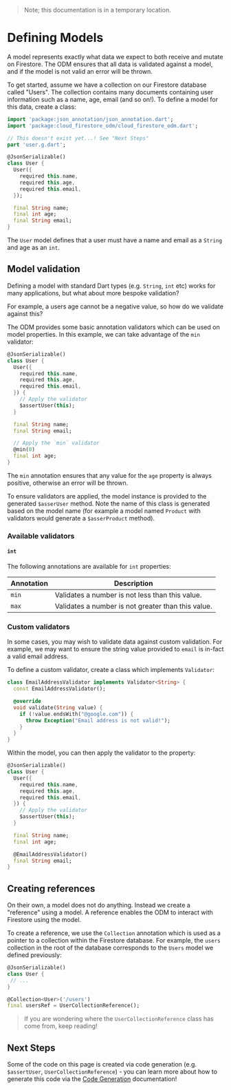> Note; this documentation is in a temporary location.

# Defining Models

A model represents exactly what data we expect to both receive and mutate on Firestore. The ODM
ensures that all data is validated against a model, and if the model is not valid an error will be
thrown.

To get started, assume we have a collection on our Firestore database called "Users". The collection
contains many documents containing user information such as a name, age, email (and so on!). To
define a model for this data, create a class:

```dart
import 'package:json_annotation/json_annotation.dart';
import 'package:cloud_firestore_odm/cloud_firestore_odm.dart';

// This doesn't exist yet...! See "Next Steps"
part 'user.g.dart';

@JsonSerializable()
class User {
  User({
    required this.name,
    required this.age,
    required this.email,
  });

  final String name;
  final int age;
  final String email;
}
```

The `User` model defines that a user must have a name and email as a `String` and age as an `int`.

## Model validation

Defining a model with standard Dart types (e.g. `String`, `int` etc) works for many applications,
but what about more bespoke validation?

For example, a users age cannot be a negative value, so how do we validate against this?

The ODM provides some basic annotation validators which can be used on model properties. In this
example, we can take advantage of the `min` validator:

```dart
@JsonSerializable()
class User {
  User({
    required this.name,
    required this.age,
    required this.email,
  }) {
    // Apply the validator
    $assertUser(this);
  }

  final String name;
  final String email;

  // Apply the `min` validator
  @min(0)
  final int age;
}
```

The `min` annotation ensures that any value for the `age` property is always positive, otherwise an
error will be thrown.

To ensure validators are applied, the model instance is provided to the generated `$asserUser`
method. Note the name of this class is generated based on the model name (for example a model named
`Product` with validators would generate a `$asserProduct` method).

### Available validators

#### `int`

The following annotations are available for `int` properties:

| Annotation | Description                                        |
|------------|----------------------------------------------------|
| `min`      | Validates a number is not less than this value.    |
| `max`      | Validates a number is not greater than this value. |

### Custom validators

In some cases, you may wish to validate data against custom validation. For example, we may want to
ensure the string value provided to `email` is in-fact a valid email address.

To define a custom validator, create a class which implements `Validator`:

```dart
class EmailAddressValidator implements Validator<String> {
  const EmailAddressValidator();

  @override
  void validate(String value) {
    if (!value.endsWith("@google.com")) {
      throw Exception("Email address is not valid!");
    }
  }
}
```

Within the model, you can then apply the validator to the property:

```dart
@JsonSerializable()
class User {
  User({
    required this.name,
    required this.age,
    required this.email,
  }) {
    // Apply the validator
    $assertUser(this);
  }

  final String name;
  final int age;

  @EmailAddressValidator()
  final String email;
}
```

## Creating references

On their own, a model does not do anything. Instead we create a "reference" using a model.
A reference enables the ODM to interact with Firestore using the model.

To create a reference, we use the `Collection` annotation which is used as a pointer to a collection
within the Firestore database. For example, the `users` collection in the root of the database
corresponds to the `Users` model we defined previously:

```dart
@JsonSerializable()
class User {
 // ...
}

@Collection<User>('/users')
final usersRef = UserCollectionReference();
```

> If you are wondering where the `UserCollectionReference` class has come from, keep reading!

## Next Steps

Some of the code on this page is created via code generation
(e.g. `$assertUser`, `UserCollectionReference`) - you can learn more about
how to generate this code via the [Code Generation](/code-generation.md) documentation!
